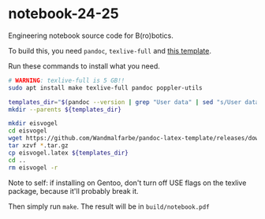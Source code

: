 # notebook-24-25
Engineering notebook source code for B(ro)botics.

To build this, you need `pandoc`, `texlive-full` and [this template](https://github.com/Wandmalfarbe/pandoc-latex-template).

Run these commands to install what you need.
```sh
# WARNING: texlive-full is 5 GB!!
sudo apt install make texlive-full pandoc poppler-utils

templates_dir="$(pandoc --version | grep "User data" | sed "s/User data directory: //")/templates"
mkdir --parents ${templates_dir}

mkdir eisvogel
cd eisvogel
wget https://github.com/Wandmalfarbe/pandoc-latex-template/releases/download/v2.5.0/Eisvogel-2.5.0.tar.gz
tar xzvf *.tar.gz
cp eisvogel.latex ${templates_dir}
cd ..
rm eisvogel -r
```

Note to self: if installing on Gentoo, don't turn off USE flags on the texlive package, because it'll probably break it.

Then simply run `make`. The result will be in `build/notebook.pdf`